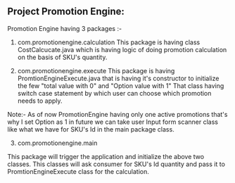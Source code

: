 Project Promotion Engine:
------------------------------------------------------------------
Promotion Engine having 3 packages :-

1. com.promotionengine.calculation
 This package is having class  CostCalcucate.java which is having logic of doing promotion calculation on the basis of SKU's quantity.

2. com.promotionengine.execute
 This package is having  PromtionEngineExecute.java that is having it's constructor to initialize the few "total value with 0" and "Option value with 1"
 That class having switch case statement by which user can choose which promotion needs to apply.
 
 Note:- As of now PromotionEngine having only one active promotions that's why I set Option as 1 in future we can take user Input form scanner class like what we have for SKU's Id in
 the main package class.
 
 3. com.promotionengine.main
 
 This package will trigger the application and initialize the above two classes. This classes will ask consumer for SKU's Id quantity and pass it to PromtionEngineExecute class for the calculation.
 
